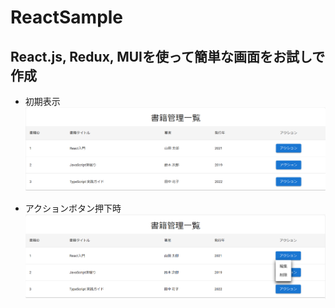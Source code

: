 # ReactSample

## React.js, Redux, MUIを使って簡単な画面をお試しで作成

* 初期表示
![Sample Image 1](image\SampleImage01.png)  

* アクションボタン押下時
![Sample Image 2](image\SampleImage02.png)  

